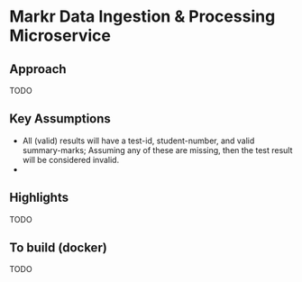 # Markr Data Ingestion & Processing Microservice

## Approach
TODO

## Key Assumptions
- All (valid) results will have a test-id, student-number, and valid summary-marks; Assuming any of these are missing, then the test result will be considered invalid.
- 

## Highlights
TODO

## To build (docker)
TODO
